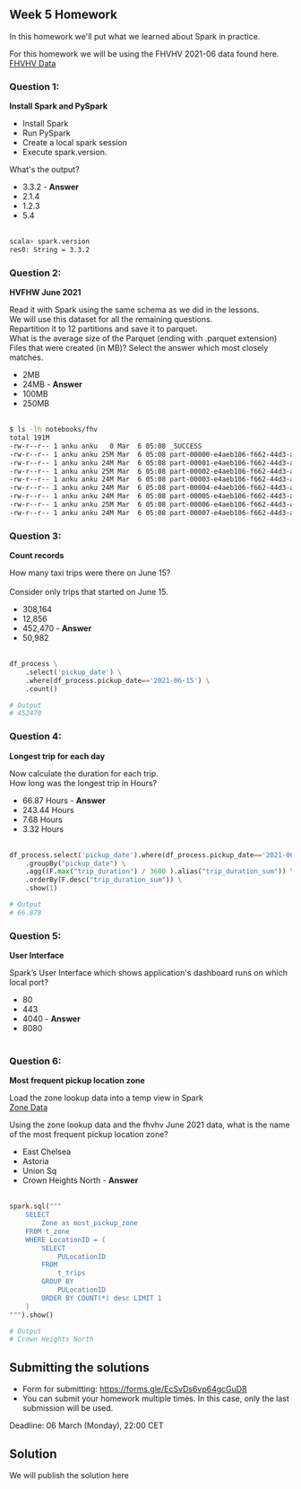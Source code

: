 ## Week 5 Homework 

In this homework we'll put what we learned about Spark in practice.

For this homework we will be using the FHVHV 2021-06 data found here. [FHVHV Data](https://github.com/DataTalksClub/nyc-tlc-data/releases/download/fhvhv/fhvhv_tripdata_2021-06.csv.gz )


### Question 1: 

**Install Spark and PySpark** 

- Install Spark
- Run PySpark
- Create a local spark session
- Execute spark.version.

What's the output?
- 3.3.2 - __Answer__
- 2.1.4
- 1.2.3
- 5.4
</br></br>

```bash
scala> spark.version
res0: String = 3.3.2
```

### Question 2: 

**HVFHW June 2021**

Read it with Spark using the same schema as we did in the lessons.</br> 
We will use this dataset for all the remaining questions.</br>
Repartition it to 12 partitions and save it to parquet.</br>
What is the average size of the Parquet (ending with .parquet extension) Files that were created (in MB)? Select the answer which most closely matches.</br>


- 2MB
- 24MB - __Answer__
- 100MB
- 250MB
</br></br>

```bash
$ ls -lh notebooks/fhv
total 191M
-rw-r--r-- 1 anku anku   0 Mar  6 05:08 _SUCCESS
-rw-r--r-- 1 anku anku 25M Mar  6 05:08 part-00000-e4aeb106-f662-44d3-af96-2350635bfd01-c000.snappy.parquet
-rw-r--r-- 1 anku anku 24M Mar  6 05:08 part-00001-e4aeb106-f662-44d3-af96-2350635bfd01-c000.snappy.parquet
-rw-r--r-- 1 anku anku 25M Mar  6 05:08 part-00002-e4aeb106-f662-44d3-af96-2350635bfd01-c000.snappy.parquet
-rw-r--r-- 1 anku anku 24M Mar  6 05:08 part-00003-e4aeb106-f662-44d3-af96-2350635bfd01-c000.snappy.parquet
-rw-r--r-- 1 anku anku 24M Mar  6 05:08 part-00004-e4aeb106-f662-44d3-af96-2350635bfd01-c000.snappy.parquet
-rw-r--r-- 1 anku anku 24M Mar  6 05:08 part-00005-e4aeb106-f662-44d3-af96-2350635bfd01-c000.snappy.parquet
-rw-r--r-- 1 anku anku 25M Mar  6 05:08 part-00006-e4aeb106-f662-44d3-af96-2350635bfd01-c000.snappy.parquet
-rw-r--r-- 1 anku anku 24M Mar  6 05:08 part-00007-e4aeb106-f662-44d3-af96-2350635bfd01-c000.snappy.parquet
```


### Question 3: 

**Count records**  

How many taxi trips were there on June 15?</br></br>
Consider only trips that started on June 15.</br>

- 308,164
- 12,856
- 452,470 - __Answer__
- 50,982
</br></br>

```python
df_process \
    .select('pickup_date') \
    .where(df_process.pickup_date=='2021-06-15') \
    .count()

# Output
# 452470
```

### Question 4: 

**Longest trip for each day**  

Now calculate the duration for each trip.</br>
How long was the longest trip in Hours?</br>

- 66.87 Hours - __Answer__
- 243.44 Hours
- 7.68 Hours
- 3.32 Hours
</br></br>

```python
df_process.select('pickup_date').where(df_process.pickup_date=='2021-06-15').count()df_process \
    .groupBy("pickup_date") \
    .agg((F.max("trip_duration") / 3600 ).alias("trip_duration_sum")) \
    .orderBy(F.desc("trip_duration_sum")) \
    .show(1)

# Output
# 66.878
```


### Question 5: 

**User Interface**

 Spark’s User Interface which shows application's dashboard runs on which local port?</br>

- 80
- 443
- 4040 - __Answer__
- 8080
</br></br>


### Question 6: 

**Most frequent pickup location zone**

Load the zone lookup data into a temp view in Spark</br>
[Zone Data](https://github.com/DataTalksClub/nyc-tlc-data/releases/download/misc/taxi_zone_lookup.csv)</br>

Using the zone lookup data and the fhvhv June 2021 data, what is the name of the most frequent pickup location zone?</br>

- East Chelsea
- Astoria
- Union Sq
- Crown Heights North - __Answer__
</br></br>

```python
spark.sql("""
    SELECT 
        Zone as most_pickup_zone
    FROM t_zone 
    WHERE LocationID = (
        SELECT
            PULocationID
        FROM
            t_trips
        GROUP BY 
            PULocationID
        ORDER BY COUNT(*) desc LIMIT 1
    )
""").show()

# Output
# Crown Heights North
```

## Submitting the solutions

* Form for submitting: https://forms.gle/EcSvDs6vp64gcGuD8
* You can submit your homework multiple times. In this case, only the last submission will be used. 

Deadline: 06 March (Monday), 22:00 CET


## Solution

We will publish the solution here